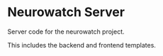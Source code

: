 # Neurowatch Server

Server code for the neurowatch project.

This includes the backend and frontend templates.